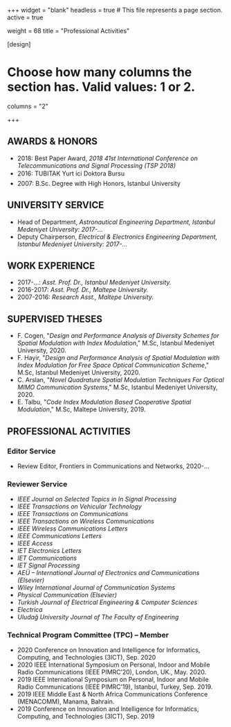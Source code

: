 +++
widget = "blank"
headless = true  # This file represents a page section.
active = true

weight = 68
title = "Professional Activities"

[design]
  # Choose how many columns the section has. Valid values: 1 or 2.
  columns = "2"

+++


## AWARDS & HONORS

* 2018: Best Paper Award, _2018 41st International Conference on Telecommunications and Signal Processing (TSP 2018)_
* 2016: TUBITAK Yurt ici Doktora Bursu
* 2007: B.Sc. Degree with High Honors, Istanbul University

## UNIVERSITY SERVICE

* Head of Department, _Astronautical Engineering Department, Istanbul Medeniyet University: 2017-…_
* Deputy Chairperson, _Electrical & Electronics Engineering Department, Istanbul Medeniyet University: 2017-…_

## WORK EXPERIENCE

* 2017-...: _Asst. Prof. Dr., Istanbul Medeniyet University._
* 2016-2017: _Asst. Prof. Dr., Maltepe University._
* 2007-2016: _Research Asst., Maltepe University._


## SUPERVISED THESES

* F. Cogen, "_Design and Performance Analysis of Diversity Schemes for Spatial Modulation with Index Modulation_," M.Sc, Istanbul Medeniyet University, 2020. 
* F. Hayir, "_Design and Performance Analysis of Spatial Modulation with Index Modulation for Free Space Optical Communication Scheme_," M.Sc, Istanbul Medeniyet University, 2020. 
* C. Arslan, "_Novel Quadrature Spatial Modulation Techniques For Optical MIMO Communication Systems_," M.Sc, Istanbul Medeniyet University, 2020. 
* E. Talbu, "_Code Index Modulation Based Cooperative Spatial Modulation_," M.Sc, Maltepe University, 2019. 

## PROFESSIONAL ACTIVITIES
### Editor Service 
* Review Editor, Frontiers in Communications and Networks, 2020-…


### Reviewer Service
* _IEEE Journal on Selected Topics in In Signal Processing_
* _IEEE Transactions on Vehicular Technology_
* _IEEE Transactions on Communications_
* _IEEE Transactions on Wireless Communications_
* _IEEE Wireless Communications Letters_
* _IEEE Communications Letters_
* _IEEE Access_
* _IET Electronics Letters_
* _IET Communications_
* _IET Signal Processing_
* _AEÜ – International Journal of Electronics and Communications (Elsevier)_
* _Wiley International Journal of Communication Systems_
* _Physical Communication (Elsevier)_
* _Turkish Journal of Electrical Engineering \& Computer Sciences_
* _Electrica_
*  _Uludağ University Journal of The Faculty of Engineering_

### Technical Program Committee (TPC) – Member
*  2020 Conference on Innovation and Intelligence for Informatics, Computing, and Technologies (3ICT), Sep. 2020
* 2020 IEEE International Symposium on Personal, Indoor and Mobile Radio Communications (IEEE PIMRC’20), London, UK., May. 2020.
* 2019 IEEE International Symposium on Personal, Indoor and Mobile Radio Communications (IEEE PIMRC’19), Istanbul, Turkey, Sep. 2019.
* 2019 IEEE Middle East & North Africa Communications Conference (MENACOMM), Manama, Bahrain. 
*  2019 Conference on Innovation and Intelligence for Informatics, Computing, and Technologies (3ICT), Sep. 2019
